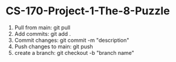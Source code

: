 # CS-170-Project-1-The-8-Puzzle

1. Pull from main: git pull
2. Add commits: git add .
3. Commit changes: git commit -m "description"
4. Push changes to main: git push
5. create a branch: git checkout -b "branch name"
